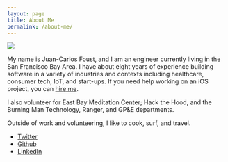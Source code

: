 ```yaml
---
layout: page
title: About Me
permalink: /about-me/
---
```


<img src="https://f001.backblazeb2.com/file/fototropik/albums/kites-with-bros/kites-with-bros-4.jpg">

My name is Juan-Carlos Foust, and I am an engineer currently living in the San Francisco Bay Area. I have about eight years of experience building software in a variety of industries and contexts including healthcare, consumer tech, IoT, and start-ups. If you need help working on an iOS project, you can [hire me](/hire-me).

I also volunteer for East Bay Meditation Center; Hack the Hood, and the Burning Man Technology, Ranger, and GP&E departments.

Outside of work and volunteering, I like to cook, surf, and travel.

- [Twitter](https://twitter.com/kharmabum)
- [Github](https://github.com/kharmabum)
- [LinkedIn](https://www.linkedin.com/in/foustjc/)



